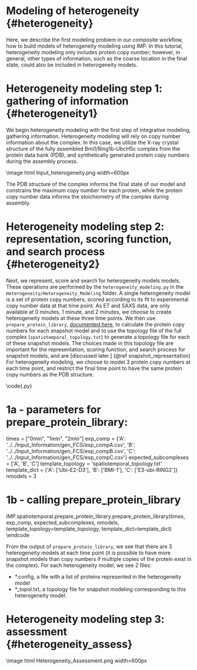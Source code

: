 Modeling of heterogeneity {#heterogeneity}
====================================

Here, we describe the first modeling problem in our composite workflow, how to build models of heterogeneity modeling using IMP. In this tutorial, heterogeneity modeling only includes protein copy number; however, in general, other types of information, such as the coarse location in the final state, could also be included in heterogeneity models.

# Heterogeneity modeling step 1: gathering of information {#heterogeneity1}

We begin heterogeneity modeling with the first step of integrative modeling, gathering information. Heterogeneity modeling will rely on copy number information about the complex. In this case, we utilize the X-ray crystal structure of the fully assembled Bmi1/Ring1b-UbcH5c complex from the protein data bank (PDB), and synthetically generated protein copy numbers during the assembly process.

\image html Input_heterogeneity.png width=600px

The PDB structure of the complex informs the final state of our model and constrains the maximum copy number for each protein, while the protein copy number data informs the stoichiometry of the complex during assembly.

# Heterogeneity modeling step 2: representation, scoring function, and search process {#heterogeneity2}

Next, we represent, score and search for heterogeneity models models. These operations are performed by the `heterogeneity_modeling.py` in the `Heterogeneity/Heterogeneity_Modeling` folder. A single heterogeneity model is a set of protein copy numbers, scored according to its fit to experimental copy number data at that time point. As ET and SAXS data, are only available at 0 minutes, 1 minute, and 2 minutes, we choose to create heterogeneity models at these three time points. We then use `prepare_protein_library`, [documented here](https://integrativemodeling.org/nightly/doc/ref/namespaceIMP_1_1spatiotemporal_1_1prepare__protein__library.html), to calculate the protein copy numbers for each snapshot model and to use the topology file of the full complex (`spatiotemporal_topology.txt`) to generate a topology file for each of these snapshot models. The choices made in this topology file are important for the representation, scoring function, and search process for snapshot models, and are [discussed later.] (@ref snapshot_representation) For heterogeneity modeling, we choose to model 3 protein copy numbers at each time point, and restrict the final time point to have the same protein copy numbers as the PDB structure. 

\code{.py}
# 1a - parameters for prepare_protein_library:
times = ["0min", "1min", "2min"]
exp_comp = {'A': '../../Input_Information/gen_FCS/exp_compA.csv',
            'B': '../../Input_Information/gen_FCS/exp_compB.csv',
            'C': '../../Input_Information/gen_FCS/exp_compC.csv'}
expected_subcomplexes = ['A', 'B', 'C']
template_topology = 'spatiotemporal_topology.txt'
template_dict = {'A': ['Ubi-E2-D3'], 'B': ['BMI-1'], 'C': ['E3-ubi-RING2']}
nmodels = 3

# 1b - calling prepare_protein_library
IMP.spatiotemporal.prepare_protein_library.prepare_protein_library(times, exp_comp, expected_subcomplexes, nmodels,
                                                template_topology=template_topology, template_dict=template_dict)
\endcode

From the output of `prepare_protein_library`, we see that there are 3 heterogeneity models at each time point (it is possible to have more snapshot models than copy numbers if multiple copies of the protein exist in the complex). For each heterogeneity model, we see 2 files:
- *.config, a file with a list of proteins represented in the heterogeneity model
- *_topol.txt, a topology file for snapshot modeling corresponding to this heterogeneity model.

# Heterogeneity modeling step 3: assessment {#heterogeneity_assess}

\image html Heterogeneity_Assessment.png width=600px

